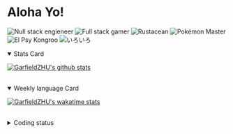 # Aloha Yo!

![Null stack engieneer](https://img.shields.io/badge/-Null_stack_engineer-a890f0)
![Full stack gamer](https://img.shields.io/badge/-Full_stack_gamer-78c850)
![Rustacean](https://img.shields.io/badge/-Rustacean-f74c00)
![Pokémon Master](https://img.shields.io/badge/-Pokémon_Master-f8d030)
![El Psy Kongroo](https://img.shields.io/badge/-El_Psy_Kongroo-6890f0)
![いろいろ](https://img.shields.io/badge/-いろいろ-f85888)


<details open>
<summary>Stats Card</summary>
 
[![GarfieldZHU's github stats](https://github-readme-stats.vercel.app/api?username=GarfieldZHU&show_icons=true&theme=tokyonight)](https://github.com/anuraghazra/github-readme-stats)
 
</details>

<br/>

<details open>
<summary>Weekly language Card</summary>
 
[![GarfieldZHU's wakatime stats](https://github-readme-stats.vercel.app/api/wakatime?username=AlohaYo&theme=nightowl&layout=compact)](https://github.com/GarfieldZHU/GarfieldZHU)


<br/>

</details>

<details>

<summary>Coding status</summary>

<br/>

<!--START_SECTION:waka-->
**🐱 My Github Data** 

> 🏆 249 Contributions in the Year 2021
 > 
> 📦 476.2 kB Used in Github's Storage 
 > 
> 🚫 Not Opted to Hire
 > 
> 📜 57 Public Repositories 
 > 
> 🔑 33 Private Repositories  
 > 
**I'm a Night 🦉** 

```text
🌞 Morning    71 commits     ███░░░░░░░░░░░░░░░░░░░░░░   14.46% 
🌆 Daytime    144 commits    ███████░░░░░░░░░░░░░░░░░░   29.33% 
🌃 Evening    178 commits    █████████░░░░░░░░░░░░░░░░   36.25% 
🌙 Night      98 commits     █████░░░░░░░░░░░░░░░░░░░░   19.96%

```


📊 **This Week I Spent My Time On** 

```text
💬 Programming Languages: 
TypeScript               10 hrs 11 mins      ██████████░░░░░░░░░░░░░░░   40.36% 
Java                     8 hrs 1 min         ████████░░░░░░░░░░░░░░░░░   31.78% 
JavaScript               2 hrs 15 mins       ██░░░░░░░░░░░░░░░░░░░░░░░   8.92% 
JSON                     1 hr 52 mins        █░░░░░░░░░░░░░░░░░░░░░░░░   7.4% 
Groovy                   1 hr 24 mins        █░░░░░░░░░░░░░░░░░░░░░░░░   5.58%

🔥 Editors: 
VS Code                  14 hrs 55 mins      ██████████████░░░░░░░░░░░   59.09% 
IntelliJ                 10 hrs 19 mins      ██████████░░░░░░░░░░░░░░░   40.91%

💻 Operating System: 
Mac                      13 hrs 19 mins      █████████████░░░░░░░░░░░░   52.77% 
Windows                  11 hrs 55 mins      ███████████░░░░░░░░░░░░░░   47.23%

```


<!--END_SECTION:waka-->

</details>

